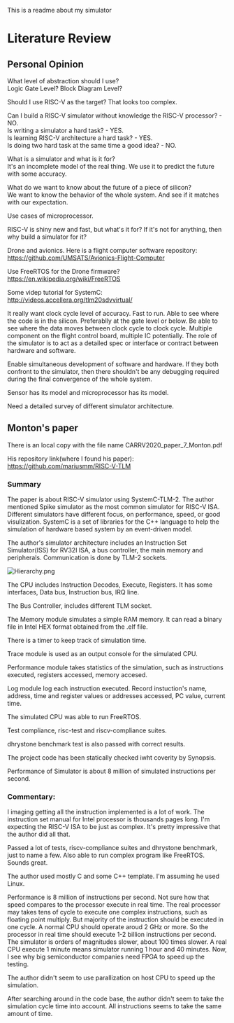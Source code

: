 This is a readme about my simulator

# Literature Review

## Personal Opinion

What level of abstraction should I use?\
Logic Gate Level? Block Diagram Level?

Should I use RISC-V as the target? That looks too complex.

Can I build a RISC-V simulator without knowledge the RISC-V processor? - NO.\
Is writing a simulator a hard task? - YES.\
Is learning RISC-V architecture a hard task? - YES.\
Is doing two hard task at the same time a good idea? - NO.

What is a simulator and what is it for?\
It's an incomplete model of the real thing. We use it to predict the future with some accuracy. 

What do we want to know about the future of a piece of silicon?\
We want to know the behavior of the whole system. And see if it matches with our expectation.

Use cases of microprocessor.

RISC-V is shiny new and fast, but what's it for? If it's not for anything, then why build a simulator for it?

Drone and avionics. Here is a flight computer software repository: https://github.com/UMSATS/Avionics-Flight-Computer

Use FreeRTOS for the Drone firmware? https://en.wikipedia.org/wiki/FreeRTOS

Some videp tutorial for SystemC: http://videos.accellera.org/tlm20sdvvirtual/

It really want clock cycle level of accuracy. Fast to run. Able to see where the code is in the silicon. Preferablly at the gate level or below. Be able to see where the data moves between clock cycle to clock cycle.
Multiple component on the flight control board, multiple IC potentially.
The role of the simulator is to act as a detailed spec or interface or contract between hardware and software.

Enable simultaneous development of software and hardware. If they both confront to the simulator, then there shouldn't be any debugging required during the final convergence of the whole system.

Sensor has its model and microprocessor has its model.

Need a detailed survey of different simulator architecture. 


## Monton's paper

There is an local copy with the file name CARRV2020_paper_7_Monton.pdf

His repository link(where I found his paper): https://github.com/mariusmm/RISC-V-TLM

### Summary

The paper is about RISC-V simulator using SystemC-TLM-2. 
The author mentioned Spike simulator as the most common simulator for RISC-V ISA.
Different simulators have different focus, on performance, speed, or good visulization. 
SystemC is a set of libraries for the C++ language to help the simulation of hardware based system by an event-driven model.

The author's simulator architecture includes an Instruction Set Simulator(ISS) for RV32I ISA, a bus controller, the main memory and peripherals. Communication is done by TLM-2 sockets.


![Hierarchy.png](https://github.com/mariusmm/RISC-V-TLM/raw/master/doc/Hierarchy.png)


The CPU includes Instruction Decodes, Execute, Registers. It has some interfaces, Data bus, Instruction bus, IRQ line.

The Bus Controller, includes different TLM socket.

The Memory module simulates a simple RAM memory. It can read a binary file in Intel HEX format obtained from the .elf file.

There is a timer to keep track of simulation time.

Trace module is used as an output console for the simulated CPU.

Performance module takes statistics of the simulation, such as instructions executed, registers accessed, memory accesed.

Log module log each instruction executed. Record instuction's name, address, time and register values or addresses accessed, PC value, current time.

The simulated CPU was able to run FreeRTOS. 

Test compliance, risc-test and riscv-compliance suites.

dhrystone benchmark test is also passed with correct results.

The project code has been statically checked iwht coverity by Synopsis.

Performance of Simulator is about 8 million of simulated instructions per second.

### Commentary:

I imaging getting all the instruction implemented is a lot of work. The instruction set manual for Intel processor is thousands pages long. I'm expecting the RISC-V ISA to be just as complex. It's pretty impressive that the author did all that.

Passed a lot of tests, riscv-compliance suites and dhrystone benchmark, just to name a few. Also able to run complex program like FreeRTOS. Sounds great.

The author used mostly C and some C++ template. I'm assuming he used Linux.

Performance is 8 million of instructions per second. Not sure how that speed compares to the processor execute in real time. The real processor may takes tens of cycle to execute one complex instructions, such as floating point multiply. But majority of the instruction should be executed in one cycle. A normal CPU should operate aroud 2 GHz or more. So the processor in real time should execute 1-2 billion instructions per second. The simulator is orders of magnitudes slower, about 100 times slower. A real CPU execute 1 minute means simulator running 1 hour and 40 minutes. Now, I see why big semiconductor companies need FPGA to speed up the testing.

The author didn't seem to use parallization on host CPU to speed up the simulation.

After searching around in the code base, the author didn't seem to take the simulation cycle time into account. All instructions seems to take the same amount of time.
